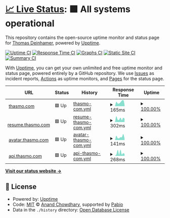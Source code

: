 # [📈 Live Status](https://status.thasmo.dev): <!--live status--> **🟩 All systems operational**

This repository contains the open-source uptime monitor and status page for [Thomas Deinhamer](https://thasmo.com/), powered by [Upptime](https://github.com/upptime/upptime).

[![Uptime CI](https://github.com/thasmo/status/workflows/Uptime%20CI/badge.svg)](https://github.com/thasmo/status/actions?query=workflow%3A%22Uptime+CI%22)
[![Response Time CI](https://github.com/thasmo/status/workflows/Response%20Time%20CI/badge.svg)](https://github.com/thasmo/status/actions?query=workflow%3A%22Response+Time+CI%22)
[![Graphs CI](https://github.com/thasmo/status/workflows/Graphs%20CI/badge.svg)](https://github.com/thasmo/status/actions?query=workflow%3A%22Graphs+CI%22)
[![Static Site CI](https://github.com/thasmo/status/workflows/Static%20Site%20CI/badge.svg)](https://github.com/thasmo/status/actions?query=workflow%3A%22Static+Site+CI%22)
[![Summary CI](https://github.com/thasmo/status/workflows/Summary%20CI/badge.svg)](https://github.com/thasmo/status/actions?query=workflow%3A%22Summary+CI%22)

With [Upptime](https://upptime.js.org), you can get your own unlimited and free uptime monitor and status page, powered entirely by a GitHub repository. We use [Issues](https://github.com/thasmo/status/issues) as incident reports, [Actions](https://github.com/thasmo/status/actions) as uptime monitors, and [Pages](https://status.thasmo.dev) for the status page.

<!--start: status pages-->
<!-- This summary is generated by Upptime (https://github.com/upptime/upptime) -->
<!-- Do not edit this manually, your changes will be overwritten -->
<!-- prettier-ignore -->
| URL | Status | History | Response Time | Uptime |
| --- | ------ | ------- | ------------- | ------ |
| <img alt="" src="https://icons.duckduckgo.com/ip3/thasmo.com.ico" height="13"> [thasmo.com](https://thasmo.com/) | 🟩 Up | [thasmo-com.yml](https://github.com/thasmo/status/commits/HEAD/history/thasmo-com.yml) | <details><summary><img alt="Response time graph" src="./graphs/thasmo-com/response-time-week.png" height="20"> 165ms</summary><br><a href="https://status.thasmo.dev/history/thasmo-com"><img alt="Response time 266" src="https://img.shields.io/endpoint?url=https%3A%2F%2Fraw.githubusercontent.com%2Fthasmo%2Fstatus%2FHEAD%2Fapi%2Fthasmo-com%2Fresponse-time.json"></a><br><a href="https://status.thasmo.dev/history/thasmo-com"><img alt="24-hour response time 272" src="https://img.shields.io/endpoint?url=https%3A%2F%2Fraw.githubusercontent.com%2Fthasmo%2Fstatus%2FHEAD%2Fapi%2Fthasmo-com%2Fresponse-time-day.json"></a><br><a href="https://status.thasmo.dev/history/thasmo-com"><img alt="7-day response time 165" src="https://img.shields.io/endpoint?url=https%3A%2F%2Fraw.githubusercontent.com%2Fthasmo%2Fstatus%2FHEAD%2Fapi%2Fthasmo-com%2Fresponse-time-week.json"></a><br><a href="https://status.thasmo.dev/history/thasmo-com"><img alt="30-day response time 202" src="https://img.shields.io/endpoint?url=https%3A%2F%2Fraw.githubusercontent.com%2Fthasmo%2Fstatus%2FHEAD%2Fapi%2Fthasmo-com%2Fresponse-time-month.json"></a><br><a href="https://status.thasmo.dev/history/thasmo-com"><img alt="1-year response time 267" src="https://img.shields.io/endpoint?url=https%3A%2F%2Fraw.githubusercontent.com%2Fthasmo%2Fstatus%2FHEAD%2Fapi%2Fthasmo-com%2Fresponse-time-year.json"></a></details> | <details><summary><a href="https://status.thasmo.dev/history/thasmo-com">100.00%</a></summary><a href="https://status.thasmo.dev/history/thasmo-com"><img alt="All-time uptime 100.00%" src="https://img.shields.io/endpoint?url=https%3A%2F%2Fraw.githubusercontent.com%2Fthasmo%2Fstatus%2FHEAD%2Fapi%2Fthasmo-com%2Fuptime.json"></a><br><a href="https://status.thasmo.dev/history/thasmo-com"><img alt="24-hour uptime 100.00%" src="https://img.shields.io/endpoint?url=https%3A%2F%2Fraw.githubusercontent.com%2Fthasmo%2Fstatus%2FHEAD%2Fapi%2Fthasmo-com%2Fuptime-day.json"></a><br><a href="https://status.thasmo.dev/history/thasmo-com"><img alt="7-day uptime 100.00%" src="https://img.shields.io/endpoint?url=https%3A%2F%2Fraw.githubusercontent.com%2Fthasmo%2Fstatus%2FHEAD%2Fapi%2Fthasmo-com%2Fuptime-week.json"></a><br><a href="https://status.thasmo.dev/history/thasmo-com"><img alt="30-day uptime 100.00%" src="https://img.shields.io/endpoint?url=https%3A%2F%2Fraw.githubusercontent.com%2Fthasmo%2Fstatus%2FHEAD%2Fapi%2Fthasmo-com%2Fuptime-month.json"></a><br><a href="https://status.thasmo.dev/history/thasmo-com"><img alt="1-year uptime 100.00%" src="https://img.shields.io/endpoint?url=https%3A%2F%2Fraw.githubusercontent.com%2Fthasmo%2Fstatus%2FHEAD%2Fapi%2Fthasmo-com%2Fuptime-year.json"></a></details>
| <img alt="" src="https://icons.duckduckgo.com/ip3/resume.thasmo.com.ico" height="13"> [resume.thasmo.com](https://resume.thasmo.com/) | 🟩 Up | [resume-thasmo-com.yml](https://github.com/thasmo/status/commits/HEAD/history/resume-thasmo-com.yml) | <details><summary><img alt="Response time graph" src="./graphs/resume-thasmo-com/response-time-week.png" height="20"> 302ms</summary><br><a href="https://status.thasmo.dev/history/resume-thasmo-com"><img alt="Response time 382" src="https://img.shields.io/endpoint?url=https%3A%2F%2Fraw.githubusercontent.com%2Fthasmo%2Fstatus%2FHEAD%2Fapi%2Fresume-thasmo-com%2Fresponse-time.json"></a><br><a href="https://status.thasmo.dev/history/resume-thasmo-com"><img alt="24-hour response time 163" src="https://img.shields.io/endpoint?url=https%3A%2F%2Fraw.githubusercontent.com%2Fthasmo%2Fstatus%2FHEAD%2Fapi%2Fresume-thasmo-com%2Fresponse-time-day.json"></a><br><a href="https://status.thasmo.dev/history/resume-thasmo-com"><img alt="7-day response time 302" src="https://img.shields.io/endpoint?url=https%3A%2F%2Fraw.githubusercontent.com%2Fthasmo%2Fstatus%2FHEAD%2Fapi%2Fresume-thasmo-com%2Fresponse-time-week.json"></a><br><a href="https://status.thasmo.dev/history/resume-thasmo-com"><img alt="30-day response time 382" src="https://img.shields.io/endpoint?url=https%3A%2F%2Fraw.githubusercontent.com%2Fthasmo%2Fstatus%2FHEAD%2Fapi%2Fresume-thasmo-com%2Fresponse-time-month.json"></a><br><a href="https://status.thasmo.dev/history/resume-thasmo-com"><img alt="1-year response time 382" src="https://img.shields.io/endpoint?url=https%3A%2F%2Fraw.githubusercontent.com%2Fthasmo%2Fstatus%2FHEAD%2Fapi%2Fresume-thasmo-com%2Fresponse-time-year.json"></a></details> | <details><summary><a href="https://status.thasmo.dev/history/resume-thasmo-com">100.00%</a></summary><a href="https://status.thasmo.dev/history/resume-thasmo-com"><img alt="All-time uptime 100.00%" src="https://img.shields.io/endpoint?url=https%3A%2F%2Fraw.githubusercontent.com%2Fthasmo%2Fstatus%2FHEAD%2Fapi%2Fresume-thasmo-com%2Fuptime.json"></a><br><a href="https://status.thasmo.dev/history/resume-thasmo-com"><img alt="24-hour uptime 100.00%" src="https://img.shields.io/endpoint?url=https%3A%2F%2Fraw.githubusercontent.com%2Fthasmo%2Fstatus%2FHEAD%2Fapi%2Fresume-thasmo-com%2Fuptime-day.json"></a><br><a href="https://status.thasmo.dev/history/resume-thasmo-com"><img alt="7-day uptime 100.00%" src="https://img.shields.io/endpoint?url=https%3A%2F%2Fraw.githubusercontent.com%2Fthasmo%2Fstatus%2FHEAD%2Fapi%2Fresume-thasmo-com%2Fuptime-week.json"></a><br><a href="https://status.thasmo.dev/history/resume-thasmo-com"><img alt="30-day uptime 100.00%" src="https://img.shields.io/endpoint?url=https%3A%2F%2Fraw.githubusercontent.com%2Fthasmo%2Fstatus%2FHEAD%2Fapi%2Fresume-thasmo-com%2Fuptime-month.json"></a><br><a href="https://status.thasmo.dev/history/resume-thasmo-com"><img alt="1-year uptime 100.00%" src="https://img.shields.io/endpoint?url=https%3A%2F%2Fraw.githubusercontent.com%2Fthasmo%2Fstatus%2FHEAD%2Fapi%2Fresume-thasmo-com%2Fuptime-year.json"></a></details>
| <img alt="" src="https://icons.duckduckgo.com/ip3/avatar.thasmo.com.ico" height="13"> [avatar.thasmo.com](https://avatar.thasmo.com/) | 🟩 Up | [avatar-thasmo-com.yml](https://github.com/thasmo/status/commits/HEAD/history/avatar-thasmo-com.yml) | <details><summary><img alt="Response time graph" src="./graphs/avatar-thasmo-com/response-time-week.png" height="20"> 141ms</summary><br><a href="https://status.thasmo.dev/history/avatar-thasmo-com"><img alt="Response time 411" src="https://img.shields.io/endpoint?url=https%3A%2F%2Fraw.githubusercontent.com%2Fthasmo%2Fstatus%2FHEAD%2Fapi%2Favatar-thasmo-com%2Fresponse-time.json"></a><br><a href="https://status.thasmo.dev/history/avatar-thasmo-com"><img alt="24-hour response time 100" src="https://img.shields.io/endpoint?url=https%3A%2F%2Fraw.githubusercontent.com%2Fthasmo%2Fstatus%2FHEAD%2Fapi%2Favatar-thasmo-com%2Fresponse-time-day.json"></a><br><a href="https://status.thasmo.dev/history/avatar-thasmo-com"><img alt="7-day response time 141" src="https://img.shields.io/endpoint?url=https%3A%2F%2Fraw.githubusercontent.com%2Fthasmo%2Fstatus%2FHEAD%2Fapi%2Favatar-thasmo-com%2Fresponse-time-week.json"></a><br><a href="https://status.thasmo.dev/history/avatar-thasmo-com"><img alt="30-day response time 255" src="https://img.shields.io/endpoint?url=https%3A%2F%2Fraw.githubusercontent.com%2Fthasmo%2Fstatus%2FHEAD%2Fapi%2Favatar-thasmo-com%2Fresponse-time-month.json"></a><br><a href="https://status.thasmo.dev/history/avatar-thasmo-com"><img alt="1-year response time 411" src="https://img.shields.io/endpoint?url=https%3A%2F%2Fraw.githubusercontent.com%2Fthasmo%2Fstatus%2FHEAD%2Fapi%2Favatar-thasmo-com%2Fresponse-time-year.json"></a></details> | <details><summary><a href="https://status.thasmo.dev/history/avatar-thasmo-com">100.00%</a></summary><a href="https://status.thasmo.dev/history/avatar-thasmo-com"><img alt="All-time uptime 99.87%" src="https://img.shields.io/endpoint?url=https%3A%2F%2Fraw.githubusercontent.com%2Fthasmo%2Fstatus%2FHEAD%2Fapi%2Favatar-thasmo-com%2Fuptime.json"></a><br><a href="https://status.thasmo.dev/history/avatar-thasmo-com"><img alt="24-hour uptime 100.00%" src="https://img.shields.io/endpoint?url=https%3A%2F%2Fraw.githubusercontent.com%2Fthasmo%2Fstatus%2FHEAD%2Fapi%2Favatar-thasmo-com%2Fuptime-day.json"></a><br><a href="https://status.thasmo.dev/history/avatar-thasmo-com"><img alt="7-day uptime 100.00%" src="https://img.shields.io/endpoint?url=https%3A%2F%2Fraw.githubusercontent.com%2Fthasmo%2Fstatus%2FHEAD%2Fapi%2Favatar-thasmo-com%2Fuptime-week.json"></a><br><a href="https://status.thasmo.dev/history/avatar-thasmo-com"><img alt="30-day uptime 100.00%" src="https://img.shields.io/endpoint?url=https%3A%2F%2Fraw.githubusercontent.com%2Fthasmo%2Fstatus%2FHEAD%2Fapi%2Favatar-thasmo-com%2Fuptime-month.json"></a><br><a href="https://status.thasmo.dev/history/avatar-thasmo-com"><img alt="1-year uptime 99.87%" src="https://img.shields.io/endpoint?url=https%3A%2F%2Fraw.githubusercontent.com%2Fthasmo%2Fstatus%2FHEAD%2Fapi%2Favatar-thasmo-com%2Fuptime-year.json"></a></details>
| <img alt="" src="https://icons.duckduckgo.com/ip3/api.thasmo.com.ico" height="13"> [api.thasmo.com](https://api.thasmo.com/) | 🟩 Up | [api-thasmo-com.yml](https://github.com/thasmo/status/commits/HEAD/history/api-thasmo-com.yml) | <details><summary><img alt="Response time graph" src="./graphs/api-thasmo-com/response-time-week.png" height="20"> 268ms</summary><br><a href="https://status.thasmo.dev/history/api-thasmo-com"><img alt="Response time 240" src="https://img.shields.io/endpoint?url=https%3A%2F%2Fraw.githubusercontent.com%2Fthasmo%2Fstatus%2FHEAD%2Fapi%2Fapi-thasmo-com%2Fresponse-time.json"></a><br><a href="https://status.thasmo.dev/history/api-thasmo-com"><img alt="24-hour response time 134" src="https://img.shields.io/endpoint?url=https%3A%2F%2Fraw.githubusercontent.com%2Fthasmo%2Fstatus%2FHEAD%2Fapi%2Fapi-thasmo-com%2Fresponse-time-day.json"></a><br><a href="https://status.thasmo.dev/history/api-thasmo-com"><img alt="7-day response time 268" src="https://img.shields.io/endpoint?url=https%3A%2F%2Fraw.githubusercontent.com%2Fthasmo%2Fstatus%2FHEAD%2Fapi%2Fapi-thasmo-com%2Fresponse-time-week.json"></a><br><a href="https://status.thasmo.dev/history/api-thasmo-com"><img alt="30-day response time 240" src="https://img.shields.io/endpoint?url=https%3A%2F%2Fraw.githubusercontent.com%2Fthasmo%2Fstatus%2FHEAD%2Fapi%2Fapi-thasmo-com%2Fresponse-time-month.json"></a><br><a href="https://status.thasmo.dev/history/api-thasmo-com"><img alt="1-year response time 240" src="https://img.shields.io/endpoint?url=https%3A%2F%2Fraw.githubusercontent.com%2Fthasmo%2Fstatus%2FHEAD%2Fapi%2Fapi-thasmo-com%2Fresponse-time-year.json"></a></details> | <details><summary><a href="https://status.thasmo.dev/history/api-thasmo-com">100.00%</a></summary><a href="https://status.thasmo.dev/history/api-thasmo-com"><img alt="All-time uptime 100.00%" src="https://img.shields.io/endpoint?url=https%3A%2F%2Fraw.githubusercontent.com%2Fthasmo%2Fstatus%2FHEAD%2Fapi%2Fapi-thasmo-com%2Fuptime.json"></a><br><a href="https://status.thasmo.dev/history/api-thasmo-com"><img alt="24-hour uptime 100.00%" src="https://img.shields.io/endpoint?url=https%3A%2F%2Fraw.githubusercontent.com%2Fthasmo%2Fstatus%2FHEAD%2Fapi%2Fapi-thasmo-com%2Fuptime-day.json"></a><br><a href="https://status.thasmo.dev/history/api-thasmo-com"><img alt="7-day uptime 100.00%" src="https://img.shields.io/endpoint?url=https%3A%2F%2Fraw.githubusercontent.com%2Fthasmo%2Fstatus%2FHEAD%2Fapi%2Fapi-thasmo-com%2Fuptime-week.json"></a><br><a href="https://status.thasmo.dev/history/api-thasmo-com"><img alt="30-day uptime 100.00%" src="https://img.shields.io/endpoint?url=https%3A%2F%2Fraw.githubusercontent.com%2Fthasmo%2Fstatus%2FHEAD%2Fapi%2Fapi-thasmo-com%2Fuptime-month.json"></a><br><a href="https://status.thasmo.dev/history/api-thasmo-com"><img alt="1-year uptime 100.00%" src="https://img.shields.io/endpoint?url=https%3A%2F%2Fraw.githubusercontent.com%2Fthasmo%2Fstatus%2FHEAD%2Fapi%2Fapi-thasmo-com%2Fuptime-year.json"></a></details>

<!--end: status pages-->

[**Visit our status website →**](https://status.thasmo.dev)

## 📄 License

- Powered by: [Upptime](https://github.com/upptime/upptime)
- Code: [MIT](./LICENSE) © [Anand Chowdhary](https://anandchowdhary.com), supported by [Pabio](https://pabio.com)
- Data in the `./history` directory: [Open Database License](https://opendatacommons.org/licenses/odbl/1-0/)
